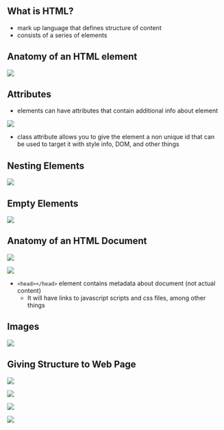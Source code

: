 ## What is HTML?
- mark up language that defines structure of content
- consists of a series of elements

## Anatomy of an HTML element


![](assets/markdown-img-paste-20210201211815111.png)

## Attributes
- elements can have attributes that contain additional info about element

![](assets/markdown-img-paste-20210201211910910.png)
- class attribute allows you to give the element a non unique id that can be used to target it with style info, DOM, and other things

## Nesting Elements

![](assets/markdown-img-paste-20210201212108187.png)

## Empty Elements

![](assets/markdown-img-paste-20210201212150902.png)

## Anatomy of an HTML Document

![](assets/markdown-img-paste-20210201212237170.png)

![](assets/markdown-img-paste-20210201212247220.png)

- `<head></head>` element contains metadata about document (not actual content)
  - It will have links to javascript scripts and css files, among other things

## Images
![](assets/markdown-img-paste-20210201212502469.png)

## Giving Structure to Web Page

![](assets/markdown-img-paste-20210201212535402.png)

![](assets/markdown-img-paste-20210201212544969.png)

![](assets/markdown-img-paste-20210201212554369.png)

![](assets/markdown-img-paste-20210201212612696.png)
